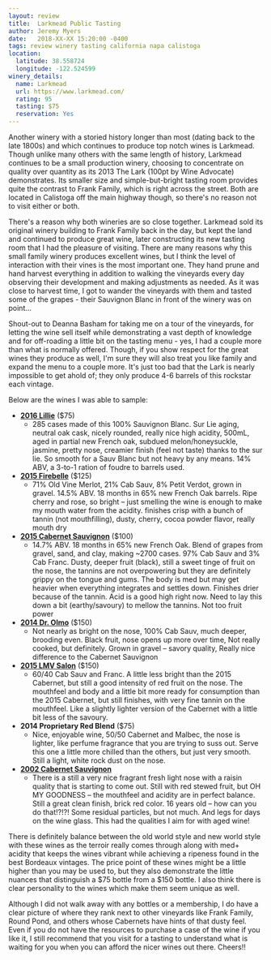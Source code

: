 ```yaml
---
layout: review
title:  Larkmead Public Tasting
author: Jeremy Myers
date:   2018-XX-XX 15:20:00 -0400
tags: review winery tasting california napa calistoga
location:
  latitude: 38.558724
  longitude: -122.524599
winery_details:
  name: Larkmead
  url: https://www.larkmead.com/
  rating: 95
  tasting: $75
  reservation: Yes
---
```

Another winery with a storied history longer than most (dating back to the late 1800s) and which continues to produce top notch wines is Larkmead.  Though unlike many others with the same length of history, Larkmead continues to be a small production winery, choosing to concentrate on quality over quantity as its 2013 The Lark (100pt by Wine Advocate) demonstrates.  Its smaller size and simple-but-bright tasting room provides quite the contrast to Frank Family, which is right across the street.  Both are located in Calistoga off the main highway though, so there's no reason not to visit either or both.

There's a reason why both wineries are so close together.  Larkmead sold its original winery building to Frank Family back in the day, but kept the land and continued to produce great wine, later constructing its new tasting room that I had the pleasure of visiting.  There are many reasons why this small family winery produces excellent wines, but I think the level of interaction with their vines is the most important one.  They hand prune and hand harvest everything in addition to walking the vineyards every day observing their development and making adjustments as needed.  As it was close to harvest time, I got to wander the vineyards with them and tasted some of the grapes - their Sauvignon Blanc in front of the winery was on point...

Shout-out to Deanna Basham for taking me on a tour of the vineyards, for letting the wine sell itself while demonstrating a vast depth of knowledge and for off-roading a little bit on the tasting menu - yes, I had a couple more than what is normally offered.  Though, if you show respect for the great wines they produce as well, I'm sure they will also treat you like family and expand the menu to a couple more.  It's just too bad that the Lark is nearly impossible to get ahold of; they only produce 4-6 barrels of this rockstar each vintage.

Below are the wines I was able to sample:

* [**2016 Lillie**](https://www.larkmead.com/wine/lillie) ($75)
  * 285 cases made of this 100% Sauvignon Blanc.  Sur Lie aging, neutral oak cask, nicely rounded, really nice high acidity, 500mL, aged in partial new French oak, subdued melon/honeysuckle, jasmine, pretty nose, creamier finish (feel not taste) thanks to the sur lie.  So smooth for a Sauv Blanc but not heavy by any means.  14% ABV, a 3-to-1 ration of foudre to barrels used.  
* [**2015 Firebelle**](https://www.larkmead.com/wine/firebelle) ($125)
  * 71% Old Vine Merlot, 21% Cab Sauv, 8% Petit Verdot, grown in gravel.  14.5% ABV.  18 months in 65% new French Oak barrels.  Ripe cherry and rose, so bright – just smelling the wine is enough to make my mouth water from the acidity.  finishes crisp with a bunch of tannin (not mouthfilling), dusty, cherry, cocoa powder flavor, really mouth dry
* [**2015 Cabernet Sauvignon**](https://www.larkmead.com/wine/cabernet-sauvignon) ($100)
  * 14.7% ABV.  18 months in 65% new French Oak.  Blend of grapes from gravel, sand, and clay, making ~2700 cases.  97% Cab Sauv and 3% Cab Franc.  Dusty, deeper fruit (black), still a sweet tinge of fruit on the nose, the tannins are not overpowering but they are definitely grippy on the tongue and gums.  The body is med but may get heavier when everything integrates and settles down.  Finishes drier because of the tannin.  Acid is a good high right now.  Need to lay this down a bit (earthy/savoury) to mellow the tannins.  Not too fruit power
* [**2014 Dr. Olmo**](https://www.larkmead.com/wine/dr-olmo) ($150)
  * Not nearly as bright on the nose, 100% Cab Sauv, much deeper, brooding even.  Black fruit, nose opens up more over time, Not really cooked, but definitely.  Grown in gravel – savory quality, Really nice difference to the Cabernet Sauvignon
* [**2015 LMV Salon**](https://www.larkmead.com/wine/lmv-salon) ($150)
  * 60/40 Cab Sauv and Franc.  A little less bright than the 2015 Cabernet, but still a good intensity of red fruit on the nose.  The mouthfeel and body and a little bit more ready for consumption than the 2015 Cabernet, but still finishes, with very fine tannin on the mouthfeel.  Like a slightly lighter version of the Cabernet with a little bit less of the savoury.
* **2014 Proprietary Red Blend** ($75)
  * Nice, enjoyable wine, 50/50 Cabernet and Malbec, the nose is lighter, like perfume fragrance that you are trying to suss out.  Serve this one a little more chilled than the others, but just very smooth.  Still a light, white rock dust on the nose.
* [**2002 Cabernet Sauvignon**](https://www.larkmead.com/wine/cabernet-sauvignon)
  * There is a still a very nice fragrant fresh light nose with a raisin quality that is starting to come out.  Still with red stewed fruit, but OH MY GOODNESS – the mouthfeel and acidity are in perfect balance.  Still a great clean finish, brick red color.  16 years old – how can you do that!?!?!  Some residual particles, but not much.  And legs for days on the wine glass.  This had the qualities I aim for with aged wine!

There is definitely balance between the old world style and new world style with these wines as the terroir really comes through along with med+ acidity that keeps the wines vibrant while achieving a ripeness found in the best Bordeaux vintages.  The price point of these wines might be a little higher than you may be used to, but they also demonstrate the little nuances that distinguish a $75 bottle from a $150 bottle.  I also think there is clear personality to the wines which make them seem unique as well.

Although I did not walk away with any bottles or a membership, I do have a clear picture of where they rank next to other vineyards like Frank Family, Round Pond, and others whose Cabernets have hints of that dusty feel.  Even if you do not have the resources to purchase a case of the wine if you like it, I still recommend that you visit for a tasting to understand what is waiting for you when you can afford the nicer wines out there.  Cheers!!
